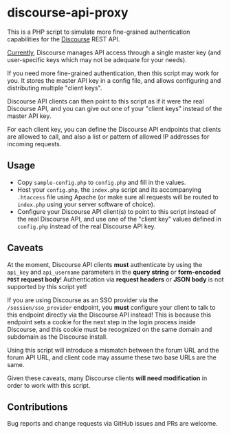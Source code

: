 # discourse-api-proxy

This is a PHP script to simulate more fine-grained authentication capabilities
for the
[Discourse](https://www.discourse.org)
REST API.

[Currently](https://meta.discourse.org/t/cant-generate-multiple-api-keys/21011),
Discourse manages API access through a single master key (and
user-specific keys which may not be adequate for your needs).

If you need more fine-grained authentication, then this script may work for
you.  It stores the master API key in a config file, and allows configuring and
distributing multiple "client keys".

Discourse API clients can then point to this script as if it were the real
Discourse API, and you can give out one of your "client keys" instead of the
master API key.

For each client key, you can define the Discourse API endpoints that clients
are allowed to call, and also a list or pattern of allowed IP addresses for
incoming requests.

## Usage

- Copy `sample-config.php` to `config.php` and fill in the values.
- Host your `config.php`, the `index.php` script and its accompanying
  `.htaccess` file using Apache (or make sure all requests will be routed to
  `index.php` using your server software of choice).
- Configure your Discourse API client(s) to point to this script instead of the
  real Discourse API, and use one of the "client key" values defined in
  `config.php` instead of the real Discourse API key.

## Caveats

At the moment, Discourse API clients **must** authenticate by using the
`api_key` and `api_username` parameters in the **query string** or
**form-encoded `POST` request body**!  Authentication via **request headers**
or **JSON body** is not supported by this script yet!

If you are using Discourse as an SSO provider via the `/session/sso_provider`
endpoint, you **must** configure your client to talk to this endpoint directly
via the Discourse API instead!  This is because this endpoint sets a cookie
for the next step in the login process inside Discourse, and this cookie must
be recognized on the same domain and subdomain as the Discourse install.

Using this script will introduce a mismatch between the forum URL and the forum
API URL, and client code may assume these two base URLs are the same.

Given these caveats, many Discourse clients **will need modification** in order
to work with this script.

## Contributions

Bug reports and change requests via GitHub issues and PRs are welcome.
